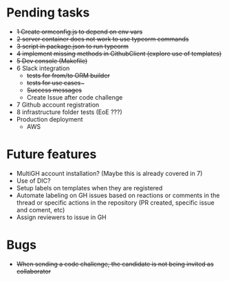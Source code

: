 # Pending tasks
- ~~1 Create ormconfig.js to depend on env vars~~
- ~~2 server container does not work to use typeorm commands~~
- ~~3 script in package.json to run typeorm~~
- ~~4 implement missing methods in GithubClient (explore use of templates)~~
- ~~5 Dev console (Makefile)~~
- 6 Slack integration
    - ~~tests for from/to ORM builder~~
    - ~~tests for use cases~~~
    - ~~Success messages~~
    - Create Issue after code challenge
- 7 Github account registration
- 8 infrastructure folder tests (EoE ???)
- Production deployment
    - AWS


# Future features
- MultiGH account installation? (Maybe this is already covered in 7)
- Use of DIC?
- Setup labels on templates when they are registered
- Automate labeling on GH issues based on reactions or comments in the thread or specific actions in the repository (PR created, specific issue and coment, etc)
- Assign reviewers to issue in GH

# Bugs
- ~~When sending a code challenge, the candidate is not being invited as collaborator~~